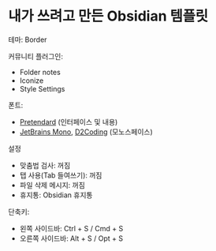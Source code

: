 # 내가 쓰려고 만든 Obsidian 템플릿

테마: Border

커뮤니티 플러그인:
- Folder notes
- Iconize
- Style Settings

폰트:
- [Pretendard](https://cactus.tistory.com/306) (인터페이스 및 내용)
- [JetBrains Mono](https://www.jetbrains.com/lp/mono/), [D2Coding](https://github.com/naver/d2codingfont) (모노스페이스)

설정
- 맞춤법 검사: 꺼짐
- 탭 사용(Tab 들여쓰기): 꺼짐
- 파일 삭제 메시지: 꺼짐
- 휴지통: Obsidian 휴지통

단축키:
- 왼쪽 사이드바: Ctrl + S / Cmd + S
- 오른쪽 사이드바: Alt + S / Opt + S